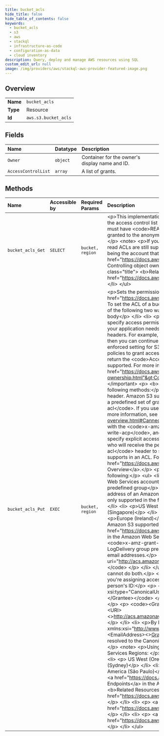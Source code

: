 ```yaml
---
title: bucket_acls
hide_title: false
hide_table_of_contents: false
keywords:
  - bucket_acls
  - s3
  - aws    
  - stackql
  - infrastructure-as-code
  - configuration-as-data
  - cloud inventory
description: Query, deploy and manage AWS resources using SQL
custom_edit_url: null
image: /img/providers/aws/stackql-aws-provider-featured-image.png
---
```

  
    

## Overview
<table><tbody>
<tr><td><b>Name</b></td><td><code>bucket_acls</code></td></tr>
<tr><td><b>Type</b></td><td>Resource</td></tr>
<tr><td><b>Id</b></td><td><code>aws.s3.bucket_acls</code></td></tr>
</tbody></table>

## Fields
| Name | Datatype | Description |
|:-----|:---------|:------------|
| `Owner` | `object` | Container for the owner's display name and ID. |
| `AccessControlList` | `array` | A list of grants. |
## Methods
| Name | Accessible by | Required Params | Description |
|:-----|:--------------|:----------------|:------------|
| `bucket_acls_Get` | `SELECT` | `bucket, region` | &lt;p&gt;This implementation of the &lt;code&gt;GET&lt;/code&gt; action uses the &lt;code&gt;acl&lt;/code&gt; subresource to return the access control list (ACL) of a bucket. To use &lt;code&gt;GET&lt;/code&gt; to return the ACL of the bucket, you must have &lt;code&gt;READ_ACP&lt;/code&gt; access to the bucket. If &lt;code&gt;READ_ACP&lt;/code&gt; permission is granted to the anonymous user, you can return the ACL of the bucket without using an authorization header.&lt;/p&gt; &lt;note&gt; &lt;p&gt;If your bucket uses the bucket owner enforced setting for S3 Object Ownership, requests to read ACLs are still supported and return the &lt;code&gt;bucket-owner-full-control&lt;/code&gt; ACL with the owner being the account that created the bucket. For more information, see &lt;a href="https://docs.aws.amazon.com/AmazonS3/latest/userguide/about-object-ownership.html"&gt; Controlling object ownership and disabling ACLs&lt;/a&gt; in the &lt;i&gt;Amazon S3 User Guide&lt;/i&gt;.&lt;/p&gt; &lt;/note&gt; &lt;p class="title"&gt; &lt;b&gt;Related Resources&lt;/b&gt; &lt;/p&gt; &lt;ul&gt; &lt;li&gt; &lt;p&gt; &lt;a href="https://docs.aws.amazon.com/AmazonS3/latest/API/API_ListObjects.html"&gt;ListObjects&lt;/a&gt; &lt;/p&gt; &lt;/li&gt; &lt;/ul&gt; |
| `bucket_acls_Put` | `EXEC` | `bucket, region` | &lt;p&gt;Sets the permissions on an existing bucket using access control lists (ACL). For more information, see &lt;a href="https://docs.aws.amazon.com/AmazonS3/latest/dev/S3_ACLs_UsingACLs.html"&gt;Using ACLs&lt;/a&gt;. To set the ACL of a bucket, you must have &lt;code&gt;WRITE_ACP&lt;/code&gt; permission.&lt;/p&gt; &lt;p&gt;You can use one of the following two ways to set a bucket's permissions:&lt;/p&gt; &lt;ul&gt; &lt;li&gt; &lt;p&gt;Specify the ACL in the request body&lt;/p&gt; &lt;/li&gt; &lt;li&gt; &lt;p&gt;Specify permissions using request headers&lt;/p&gt; &lt;/li&gt; &lt;/ul&gt; &lt;note&gt; &lt;p&gt;You cannot specify access permission using both the body and the request headers.&lt;/p&gt; &lt;/note&gt; &lt;p&gt;Depending on your application needs, you may choose to set the ACL on a bucket using either the request body or the headers. For example, if you have an existing application that updates a bucket ACL using the request body, then you can continue to use that approach.&lt;/p&gt; &lt;important&gt; &lt;p&gt;If your bucket uses the bucket owner enforced setting for S3 Object Ownership, ACLs are disabled and no longer affect permissions. You must use policies to grant access to your bucket and the objects in it. Requests to set ACLs or update ACLs fail and return the &lt;code&gt;AccessControlListNotSupported&lt;/code&gt; error code. Requests to read ACLs are still supported. For more information, see &lt;a href="https://docs.aws.amazon.com/AmazonS3/latest/userguide/about-object-ownership.html"&gt;Controlling object ownership&lt;/a&gt; in the &lt;i&gt;Amazon S3 User Guide&lt;/i&gt;.&lt;/p&gt; &lt;/important&gt; &lt;p&gt; &lt;b&gt;Access Permissions&lt;/b&gt; &lt;/p&gt; &lt;p&gt;You can set access permissions using one of the following methods:&lt;/p&gt; &lt;ul&gt; &lt;li&gt; &lt;p&gt;Specify a canned ACL with the &lt;code&gt;x-amz-acl&lt;/code&gt; request header. Amazon S3 supports a set of predefined ACLs, known as &lt;i&gt;canned ACLs&lt;/i&gt;. Each canned ACL has a predefined set of grantees and permissions. Specify the canned ACL name as the value of &lt;code&gt;x-amz-acl&lt;/code&gt;. If you use this header, you cannot use other access control-specific headers in your request. For more information, see &lt;a href="https://docs.aws.amazon.com/AmazonS3/latest/dev/acl-overview.html#CannedACL"&gt;Canned ACL&lt;/a&gt;.&lt;/p&gt; &lt;/li&gt; &lt;li&gt; &lt;p&gt;Specify access permissions explicitly with the &lt;code&gt;x-amz-grant-read&lt;/code&gt;, &lt;code&gt;x-amz-grant-read-acp&lt;/code&gt;, &lt;code&gt;x-amz-grant-write-acp&lt;/code&gt;, and &lt;code&gt;x-amz-grant-full-control&lt;/code&gt; headers. When using these headers, you specify explicit access permissions and grantees (Amazon Web Services accounts or Amazon S3 groups) who will receive the permission. If you use these ACL-specific headers, you cannot use the &lt;code&gt;x-amz-acl&lt;/code&gt; header to set a canned ACL. These parameters map to the set of permissions that Amazon S3 supports in an ACL. For more information, see &lt;a href="https://docs.aws.amazon.com/AmazonS3/latest/dev/acl-overview.html"&gt;Access Control List (ACL) Overview&lt;/a&gt;.&lt;/p&gt; &lt;p&gt;You specify each grantee as a type=value pair, where the type is one of the following:&lt;/p&gt; &lt;ul&gt; &lt;li&gt; &lt;p&gt; &lt;code&gt;id&lt;/code&gt; – if the value specified is the canonical user ID of an Amazon Web Services account&lt;/p&gt; &lt;/li&gt; &lt;li&gt; &lt;p&gt; &lt;code&gt;uri&lt;/code&gt; – if you are granting permissions to a predefined group&lt;/p&gt; &lt;/li&gt; &lt;li&gt; &lt;p&gt; &lt;code&gt;emailAddress&lt;/code&gt; – if the value specified is the email address of an Amazon Web Services account&lt;/p&gt; &lt;note&gt; &lt;p&gt;Using email addresses to specify a grantee is only supported in the following Amazon Web Services Regions: &lt;/p&gt; &lt;ul&gt; &lt;li&gt; &lt;p&gt;US East (N. Virginia)&lt;/p&gt; &lt;/li&gt; &lt;li&gt; &lt;p&gt;US West (N. California)&lt;/p&gt; &lt;/li&gt; &lt;li&gt; &lt;p&gt; US West (Oregon)&lt;/p&gt; &lt;/li&gt; &lt;li&gt; &lt;p&gt; Asia Pacific (Singapore)&lt;/p&gt; &lt;/li&gt; &lt;li&gt; &lt;p&gt;Asia Pacific (Sydney)&lt;/p&gt; &lt;/li&gt; &lt;li&gt; &lt;p&gt;Asia Pacific (Tokyo)&lt;/p&gt; &lt;/li&gt; &lt;li&gt; &lt;p&gt;Europe (Ireland)&lt;/p&gt; &lt;/li&gt; &lt;li&gt; &lt;p&gt;South America (São Paulo)&lt;/p&gt; &lt;/li&gt; &lt;/ul&gt; &lt;p&gt;For a list of all the Amazon S3 supported Regions and endpoints, see &lt;a href="https://docs.aws.amazon.com/general/latest/gr/rande.html#s3_region"&gt;Regions and Endpoints&lt;/a&gt; in the Amazon Web Services General Reference.&lt;/p&gt; &lt;/note&gt; &lt;/li&gt; &lt;/ul&gt; &lt;p&gt;For example, the following &lt;code&gt;x-amz-grant-write&lt;/code&gt; header grants create, overwrite, and delete objects permission to LogDelivery group predefined by Amazon S3 and two Amazon Web Services accounts identified by their email addresses.&lt;/p&gt; &lt;p&gt; &lt;code&gt;x-amz-grant-write: uri="http://acs.amazonaws.com/groups/s3/LogDelivery", id="111122223333", id="555566667777" &lt;/code&gt; &lt;/p&gt; &lt;/li&gt; &lt;/ul&gt; &lt;p&gt;You can use either a canned ACL or specify access permissions explicitly. You cannot do both.&lt;/p&gt; &lt;p&gt; &lt;b&gt;Grantee Values&lt;/b&gt; &lt;/p&gt; &lt;p&gt;You can specify the person (grantee) to whom you're assigning access rights (using request elements) in the following ways:&lt;/p&gt; &lt;ul&gt; &lt;li&gt; &lt;p&gt;By the person's ID:&lt;/p&gt; &lt;p&gt; &lt;code&gt;&lt;Grantee xmlns:xsi="http://www.w3.org/2001/XMLSchema-instance" xsi:type="CanonicalUser"&gt;&lt;ID&gt;&lt;&gt;ID&lt;&gt;&lt;/ID&gt;&lt;DisplayName&gt;&lt;&gt;GranteesEmail&lt;&gt;&lt;/DisplayName&gt; &lt;/Grantee&gt;&lt;/code&gt; &lt;/p&gt; &lt;p&gt;DisplayName is optional and ignored in the request&lt;/p&gt; &lt;/li&gt; &lt;li&gt; &lt;p&gt;By URI:&lt;/p&gt; &lt;p&gt; &lt;code&gt;&lt;Grantee xmlns:xsi="http://www.w3.org/2001/XMLSchema-instance" xsi:type="Group"&gt;&lt;URI&gt;&lt;&gt;http://acs.amazonaws.com/groups/global/AuthenticatedUsers&lt;&gt;&lt;/URI&gt;&lt;/Grantee&gt;&lt;/code&gt; &lt;/p&gt; &lt;/li&gt; &lt;li&gt; &lt;p&gt;By Email address:&lt;/p&gt; &lt;p&gt; &lt;code&gt;&lt;Grantee xmlns:xsi="http://www.w3.org/2001/XMLSchema-instance" xsi:type="AmazonCustomerByEmail"&gt;&lt;EmailAddress&gt;&lt;&gt;Grantees@email.com&lt;&gt;&lt;/EmailAddress&gt;lt;/Grantee&gt;&lt;/code&gt; &lt;/p&gt; &lt;p&gt;The grantee is resolved to the CanonicalUser and, in a response to a GET Object acl request, appears as the CanonicalUser. &lt;/p&gt; &lt;note&gt; &lt;p&gt;Using email addresses to specify a grantee is only supported in the following Amazon Web Services Regions: &lt;/p&gt; &lt;ul&gt; &lt;li&gt; &lt;p&gt;US East (N. Virginia)&lt;/p&gt; &lt;/li&gt; &lt;li&gt; &lt;p&gt;US West (N. California)&lt;/p&gt; &lt;/li&gt; &lt;li&gt; &lt;p&gt; US West (Oregon)&lt;/p&gt; &lt;/li&gt; &lt;li&gt; &lt;p&gt; Asia Pacific (Singapore)&lt;/p&gt; &lt;/li&gt; &lt;li&gt; &lt;p&gt;Asia Pacific (Sydney)&lt;/p&gt; &lt;/li&gt; &lt;li&gt; &lt;p&gt;Asia Pacific (Tokyo)&lt;/p&gt; &lt;/li&gt; &lt;li&gt; &lt;p&gt;Europe (Ireland)&lt;/p&gt; &lt;/li&gt; &lt;li&gt; &lt;p&gt;South America (São Paulo)&lt;/p&gt; &lt;/li&gt; &lt;/ul&gt; &lt;p&gt;For a list of all the Amazon S3 supported Regions and endpoints, see &lt;a href="https://docs.aws.amazon.com/general/latest/gr/rande.html#s3_region"&gt;Regions and Endpoints&lt;/a&gt; in the Amazon Web Services General Reference.&lt;/p&gt; &lt;/note&gt; &lt;/li&gt; &lt;/ul&gt; &lt;p class="title"&gt; &lt;b&gt;Related Resources&lt;/b&gt; &lt;/p&gt; &lt;ul&gt; &lt;li&gt; &lt;p&gt; &lt;a href="https://docs.aws.amazon.com/AmazonS3/latest/API/API_CreateBucket.html"&gt;CreateBucket&lt;/a&gt; &lt;/p&gt; &lt;/li&gt; &lt;li&gt; &lt;p&gt; &lt;a href="https://docs.aws.amazon.com/AmazonS3/latest/API/API_DeleteBucket.html"&gt;DeleteBucket&lt;/a&gt; &lt;/p&gt; &lt;/li&gt; &lt;li&gt; &lt;p&gt; &lt;a href="https://docs.aws.amazon.com/AmazonS3/latest/API/API_GetObjectAcl.html"&gt;GetObjectAcl&lt;/a&gt; &lt;/p&gt; &lt;/li&gt; &lt;/ul&gt; |
